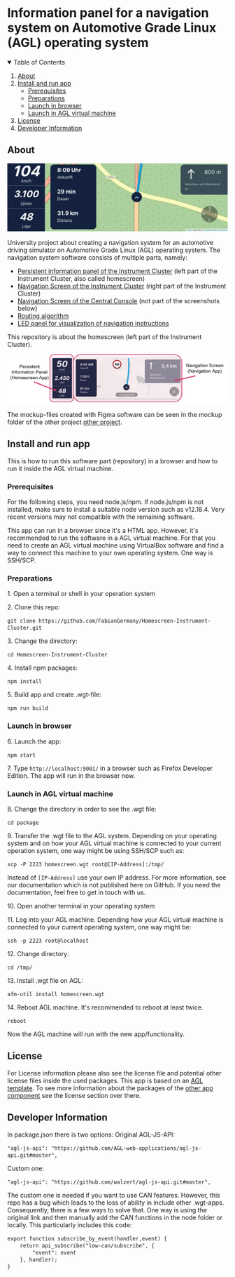 # Information panel for a navigation system on Automotive Grade Linux (AGL) operating system

<details open="open">
  <summary>Table of Contents</summary>
  <ol>
    <li>
      <a href="#about">About</a>
    </li>
    <li>
      <a href="#install-and-run-app">Install and run app</a>
      <ul>
        <li><a href="#prerequisites">Prerequisites</a></li>
        <li><a href="#preparations">Preparations</a></li>
        <li><a href="#launch-in-browser">Launch in browser</a></li>
        <li><a href="#launch-in-agl-virtual-machine">Launch in AGL virtual machine</a></li>
      </ul>
    </li>
    <li><a href="#license">License</a></li>
    <li><a href="#developer-information">Developer Information</a></li>
  </ol>
</details>



## About

<!--![preview](readme_files/preview8.png)-->
![preview](readme_files/Animation_Snippet.gif)

University project about creating a navigation system for an automotive driving simulator on Automotive Grade Linux (AGL) operating system. 
The navigation system software consists of multiple parts, namely:

- [Persistent information panel of the Instrument Cluster](https://github.com/FabianGermany/Homescreen-Instrument-Cluster) (left part of the Instrument Cluster, also called homescreen)
- [Navigation Screen of the Instrument Cluster](https://github.com/FabianGermany/Navigation-System-Instrument-Cluster) (right part of the Instrument Cluster)
- [Navigation Screen of the Central Console](https://github.com/philipnglr/agl-html5-navigation) (not part of the screenshots below)
- [Routing algorithm](https://github.com/SebEckl/agl-service-routing.git)
- [LED panel for visualization of navigation instructions](https://github.com/mueller-kai/Arduino_LedCode-for-Driving-Simulator)


This repository is about the homescreen (left part of the Instrument Cluster).

<!--![preview](readme_files/preview3.png)-->
![preview](readme_files/Mockup-Separation-into-Apps.png)

The mockup-files created with Figma software can be seen in the mockup folder of the other project [other project](https://github.com/FabianGermany/Navigation-System-Instrument-Cluster).




## Install and run app

This is how to run this software part (repository) in a browser and how to run it inside the AGL virtual machine.

### Prerequisites

For the following steps, you need node.js/npm. If node.js/npm is not installed, make sure to install a suitable node version such as v12.18.4. Very recent versions may not compatible with the remaining software.

This app can run in a browser since it's a HTML app. However, it's recommended to run the software in a AGL virtual machine. For that you need to create an AGL virtual machine using VirtualBox software and find a way to connect this machine to your own operating system. One way is SSH/SCP.


### Preparations

1\. Open a terminal or shell in your operation system
<!--Or in the Linux VM: ssh -p 2222 agl-devel@localhost-->
   
2\. Clone this repo:
   ```
   git clone https://github.com/FabianGermany/Homescreen-Instrument-Cluster.git
   ```

3\. Change the directory:
   ```
   cd Homescreen-Instrument-Cluster
   ```

4\. Install npm packages:
   ```
   npm install
   ```
5\. Build app and create .wgt-file:
   ```
   npm run build
   ```

### Launch in browser


6\. Launch the app:
   ```
   npm start
   ```
7\. Type 
```http://localhost:9001/```
in a browser such as Firefox Developer Edition. 
The app will run in the browser now.


### Launch in AGL virtual machine

8\. Change the directory in order to see the .wgt file:

   ```
   cd package
   ```


9\. Transfer the .wgt file to the AGL system. Depending on your operating system and on how your AGL virtual machine is connected to your current operation system, one way might be using SSH/SCP such as:

   ```
   scp -P 2223 homescreen.wgt root@[IP-Address]:/tmp/
   ```
Instead of ```[IP-Address]``` use your own IP address.
For more information, see our documentation which is not published here on GitHub. If you need the documentation, feel free to get in touch with us. 




10\. Open another terminal in your operating system

11\. Log into your AGL machine. Depending how your AGL virtual machine is connected to your current operating system, one way might be:
   ```
   ssh -p 2223 root@localhost
   ```

12\. Change directory:
   ```
   cd /tmp/
   ```


13\. Install .wgt file on AGL:
   ```
   afm-util install homescreen.wgt
   ```
14\. Reboot AGL machine. It's recommended to reboot at least twice.
   ```
   reboot
   ```

Now the AGL machine will run with the new app/functionality.



## License
For License information please also see the license file and potential other license files inside the used packages.
This app is based on an [AGL template](https://git.automotivelinux.org/apps/html5-homescreen/tree/src). To see more information about the packages of the [other app component](https://github.com/FabianGermany/Navigation-System-Instrument-Cluster) see the license section over there.

## Developer Information
In package.json there is two options:
Original AGL-JS-API:
```
"agl-js-api": "https://github.com/AGL-web-applications/agl-js-api.git#master",
```
Custom one:
```
"agl-js-api": "https://github.com/walzert/agl-js-api.git#master",
```


The custom one is needed if you want to use CAN features. However, this repo has a bug which leads to the loss of ability in include other .wgt-apps. Consequently, there is a few ways to solve that. One way is using the original link and then manually add the CAN functions in the node folder or locally. This particularly includes this code:

```
export function subscribe_by_event(handler,event) {
    return api_subscribe("low-can/subscribe", {
        "event": event
    }, handler);
}
```


